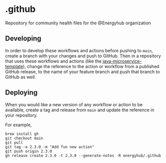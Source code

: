 # .github

Repository for community health files for the @Energyhub organization

## Developing

In order to develop these workflows and actions before pushing to `main`, create a branch with
your changes and push to GitHub. Then in a repository that uses these workflows and actions (like
the [java-microservice-template](https://github.com/energyhub/java-microservice-template)), change
the reference to the action or workflow from a published GitHub release, to the name of your feature
branch and push that branch to GitHub as well.

## Deploying

When you would like a new version of any workflow or action to be available, create a tag and
release from `main` and update the reference in your repository.

For example,
```shell
brew install gh
git checkout main
git pull
git tag -a 2.3.0 -m "Add fun new action"
git push origin 2.3.0
gh release create 2.3.0 -t 2.3.0 --generate-notes -R energyhub/.github
```
